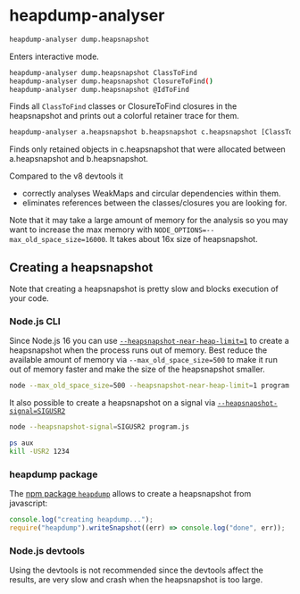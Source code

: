# heapdump-analyser

```sh
heapdump-analyser dump.heapsnapshot
```

Enters interactive mode.

```sh
heapdump-analyser dump.heapsnapshot ClassToFind
heapdump-analyser dump.heapsnapshot ClosureToFind()
heapdump-analyser dump.heapsnapshot @IdToFind
```

Finds all `ClassToFind` classes or ClosureToFind closures in the heapsnapshot and prints out a colorful retainer trace for them.

```sh
heapdump-analyser a.heapsnapshot b.heapsnapshot c.heapsnapshot [ClassToFind|ClosureToFind()|@IdToFind]
```

Finds only retained objects in c.heapsnapshot that were allocated between a.heapsnapshot and b.heapsnapshot.

Compared to the v8 devtools it

- correctly analyses WeakMaps and circular dependencies within them.
- eliminates references between the classes/closures you are looking for.

Note that it may take a large amount of memory for the analysis so you may want to increase the max memory with `NODE_OPTIONS=--max_old_space_size=16000`. It takes about 16x size of heapsnapshot.

## Creating a heapsnapshot

Note that creating a heapsnapshot is pretty slow and blocks execution of your code.

### Node.js CLI

Since Node.js 16 you can use [`--heapsnapshot-near-heap-limit=1`](https://nodejs.org/api/cli.html#cli_heapsnapshot_near_heap_limit_max_count) to create a heapsnapshot when the process runs out of memory. Best reduce the available amount of memory via `--max_old_space_size=500` to make it run out of memory faster and make the size of the heapsnapshot smaller.

```sh
node --max_old_space_size=500 --heapsnapshot-near-heap-limit=1 program.js
```

It also possible to create a heapsnapshot on a signal via [`--heapsnapshot-signal=SIGUSR2`](https://nodejs.org/api/cli.html#cli_heapsnapshot_signal_signal)

```sh
node --heapsnapshot-signal=SIGUSR2 program.js

ps aux
kill -USR2 1234
```

### heapdump package

The [npm package `heapdump`](https://www.npmjs.com/package/heapdump) allows to create a heapsnapshot from javascript:

```js
console.log("creating heapdump...");
require("heapdump").writeSnapshot((err) => console.log("done", err));
```

### Node.js devtools

Using the devtools is not recommended since the devtools affect the results, are very slow and crash when the heapsnapshot is too large.
